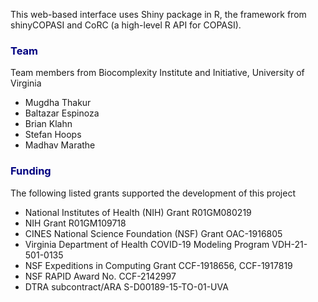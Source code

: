 This web-based interface uses Shiny package in R, the framework from shinyCOPASI and CoRC (a high-level R API for COPASI). 

### <span style="color:navy">Team</span>
Team members from Biocomplexity Institute and Initiative, University of Virginia

<ul>
  <li>Mugdha Thakur</li>
  <li>Baltazar Espinoza</li>
  <li>Brian Klahn</li>
  <li>Stefan Hoops</li>
  <li>Madhav Marathe</li>

</ul> 



### <span style="color:navy">Funding</span>
The following listed grants supported the development of this project

<ul>
  <li>National Institutes of Health (NIH) Grant R01GM080219</li>
  <li>NIH Grant R01GM109718</li>
  <li>CINES National Science Foundation (NSF) Grant OAC-1916805</li>
  <li>Virginia Department of Health COVID-19 Modeling Program VDH-21-501-0135</li>
  <li>NSF Expeditions in Computing Grant CCF-1918656, CCF-1917819</li>
  <li>NSF RAPID Award No. CCF-2142997</li>
  <li>DTRA subcontract/ARA S-D00189-15-TO-01-UVA</li>
</ul>


